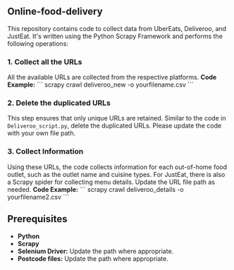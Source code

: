 ## Online-food-delivery

This repository contains code to collect data from UberEats, Deliveroo, and JustEat. It's written using the Python Scrapy Framework and performs the following operations:

### 1. Collect all the URLs
All the available URLs are collected from the respective platforms.
**Code Example:**
\`\`\`
scrapy crawl deliveroo_new -o yourfilename.csv
\`\`\`

### 2. Delete the duplicated URLs
This step ensures that only unique URLs are retained. Similar to the code in `Deliveroo_script.py`, delete the duplicated URLs. Please update the code with your own file path.

### 3. Collect Information
Using these URLs, the code collects information for each out-of-home food outlet, such as the outlet name and cuisine types. For JustEat, there is also a Scrapy spider for collecting menu details. Update the URL file path as needed.
**Code Example:**
\`\`\`
scrapy crawl deliveroo_details -o yourfilename2.csv
\`\`\`

## Prerequisites
- **Python**
- **Scrapy**
- **Selenium Driver:** Update the path where appropriate.
- **Postcode files:** Update the path where appropriate.



